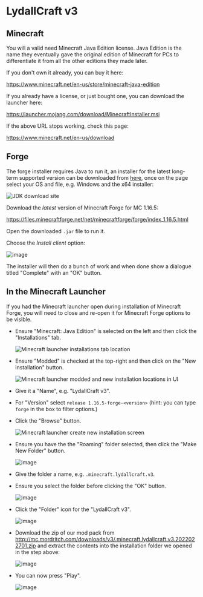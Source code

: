 # LydallCraft v3

## Minecraft

You will a valid need Minecraft Java Edition license. Java Edition is the name they eventually gave the original edition of Minecraft for PCs to differentiate it from all the other editions they made later.

If you don't own it already, you can buy it here:

<https://www.minecraft.net/en-us/store/minecraft-java-edition>

If you already have a license, or just bought one, you can download the launcher here:

<https://launcher.mojang.com/download/MinecraftInstaller.msi>

If the above URL stops working, check this page:

<https://www.minecraft.net/en-us/download>

## Forge

The forge installer requires Java to run it, an installer for the latest long-term supported version can be downloaded from [here](https://www.oracle.com/java/technologies/downloads/), once on the page select your OS and file, e.g. Windows and the x64 installer:

![JDK download site](images/jdk-download-site.png)

Download the *latest* version of Minecraft Forge for MC 1.16.5:

<https://files.minecraftforge.net/net/minecraftforge/forge/index_1.16.5.html>

Open the downloaded `.jar` file to run it.

Choose the *Install client* option:

![image](images/minecraft-forge-installer-screen-01.png)

The installer will then do a bunch of work and when done show a dialogue titled "Complete" with an "OK" button.

## In the Minecraft Launcher

If you had the Minecraft launcher open during installation of Minecraft Forge, you will need to close and re-open it for Minecraft Forge options to be visible.

- Ensure "Minecraft: Java Edition" is selected on the left and then click the "Installations" tab.

  ![Minecraft launcher installations tab location](images/00-click-installations.png)

- Ensure "Modded" is checked at the top-right and then click on the "New installation" button.

  ![Minecraft launcher modded and new installation locations in UI](images/01-installations.png)

- Give it a "Name", e.g. "LydallCraft v3".
- For "Version" select `release 1.16.5-forge-<version>` (hint: you can type `forge` in the box to filter options.)
- Click the "Browse" button.

  ![Minecraft launcher create new installation screen](images/02-create-installation.png)

- Ensure you have the the "Roaming" folder selected, then click the "Make New Folder" button.

  ![image](images/03-select-roaming-folder.png)

- Give the folder a name, e.g. `.minecraft.lydallcraft.v3`.
- Ensure you select the folder before clicking the "OK" button.

  ![image](images/04-select-folder-after-naming.png)

- Click the "Folder" icon for the "LydallCraft v3".

  ![image](images/05-open-installation-folder.png)

- Download the zip of our mod pack from <http://mc.mordritch.com/downloads/v3/.minecraft.lydallcraft.v3.2022022701.zip> and extract the contents into the installation folder we opened in the step above:

  ![image](images/06-extract-archive-contents.png)

- You can now press "Play".

  ![image](images/07-press-play.png)
